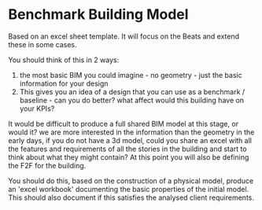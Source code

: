 # Benchmark Building Model

Based on an excel sheet template. It will focus on the Beats and extend these in some cases.

You should think of this in 2 ways:
1. the most basic BIM you could imagine - no geometry - just the basic information for your design
2. This gives you an idea of a design that you can use as a benchmark / baseline - can you do better? what affect would this building have on your KPIs?

It would be difficult to produce a full shared BIM model at this stage, or would it? we are more interested in the information than the geometry in the early days, if you do not have a 3d model, could you share an excel with all the features and requirements of all the stories in the building and start to think about what they might contain? At this point you will also be defining the F2F for the building.

You should do this, based on the construction of a physical model, produce an 'excel workbook' documenting the basic properties of the initial model. This should also document if this satisfies the analysed client requirements.
